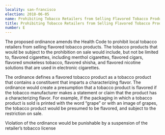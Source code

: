 ```yaml
---
locality: san-francisco
election: 2018-06-05
name: Prohibiting Tobacco Retailers from Selling Flavored Tobacco Products
title: Prohibiting Tobacco Retailers from Selling Flavored Tobacco Products
number: E
---
```

The proposed ordinance amends the Health Code to prohibit local tobacco retailers from
selling flavored tobacco products. The tobacco products that would be subject to the
prohibition on sale would include, but not be limited to, flavored cigarettes, including menthol
cigarettes, flavored cigars, flavored smokeless tobacco, flavored shisha, and flavored nicotine
solutions that are used in electronic cigarettes.

The ordinance defines a flavored tobacco product as a tobacco product that contains a
constituent that imparts a characterizing flavor. The ordinance would create a presumption
that a tobacco product is flavored if the tobacco manufacturer makes a statement or claim that
the product has a characterizing flavor. For example, if the packaging in which a tobacco
product is sold is printed with the word “grape” or with an image of grapes, the tobacco
product would be presumed to be flavored, and subject to the restriction on sale.

Violation of the ordinance would be punishable by a suspension of the retailer’s tobacco
license
